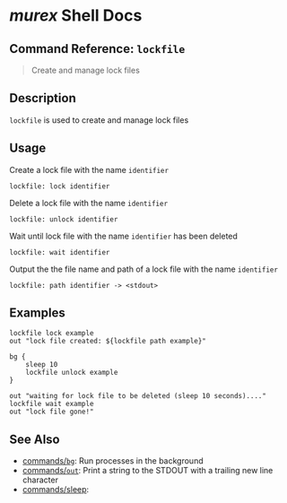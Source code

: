 # _murex_ Shell Docs

## Command Reference: `lockfile`

> Create and manage lock files

## Description

`lockfile` is used to create and manage lock files

## Usage

Create a lock file with the name `identifier`

    lockfile: lock identifier
    
Delete a lock file with the name `identifier`

    lockfile: unlock identifier
    
Wait until lock file with the name `identifier` has been deleted

    lockfile: wait identifier
    
Output the the file name and path of a lock file with the name `identifier`

    lockfile: path identifier -> <stdout>

## Examples

    lockfile lock example
    out "lock file created: ${lockfile path example}"
    
    bg {
        sleep 10
        lockfile unlock example
    }
    
    out "waiting for lock file to be deleted (sleep 10 seconds)...."
    lockfile wait example
    out "lock file gone!"

## See Also

* [commands/`bg`](../commands/bg.md):
  Run processes in the background
* [commands/`out`](../commands/out.md):
  Print a string to the STDOUT with a trailing new line character
* [commands/sleep](../commands/sleep.md):
  
